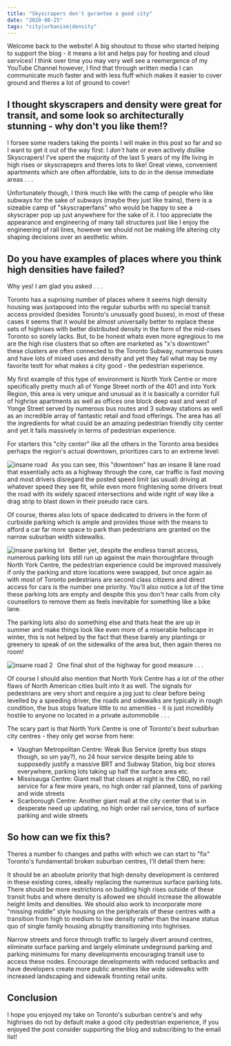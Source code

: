 ```yaml
---
title: "Skyscrapers don't gurantee a good city"
date: "2020-08-25"
tags: "city|urbanism|density"
---
```


Welcome back to the website! A big shoutout to those who started helping to support the blog - it means a lot and helps pay for hosting and cloud services! I think over time you may very well see a reemergence of my YouTube Channel however, I find that through written media I can communicate much faster and with less fluff which makes it easier to cover ground and theres a lot of ground to cover!

## I thought skyscrapers and density were great for transit, and some look so architecturally stunning - why don't you like them!?

I forsee some readers taking the points I will make in this post so far and so I want to get it out of the way first: I *don't* hate or even actively  dislike Skyscrapers! I've spent the majority of the last 5 years of my life living in high rises or skyscrapeprs and theres lots to like! Great views, convenient apartments which are often affordable, lots to do in the dense immediate areas . . . 

Unfortunately though, I think much like with the camp of people who like subways for the sake of subways (maybe they just like trains), there is a sizeable camp of "skyscraperfans" who would be happy to see a skyscraper pop up just anywehere for the sake of it. I too appreciate the appearance and engineering of many tall structures just like I enjoy the engineering of rail lines, however we should not be making life altering city shaping decisions over an aesthetic whim. 

## Do you have examples of places where you think high densities have failed?

Why yes! I am glad you asked . . .

Toronto has a suprising number of places where it seems high density housing was juxtaposed into the regular suburbs with no special transit access provided (besides Toronto's unusually good buses), in most of these cases it seems that it would be almost universally better to replace these sets of highrises with better distributed density in the form of the mid-rises Toronto so sorely lacks. But, to be honest whats even more egregious to me are the high rise clusters that so often are marketed as "x's downtown" these clusters are often connected to the Toronto Subway, numerous buses and have lots of mixed uses and density and yet they fail what may be my favorite testt for what makes a city good - the pedestrian experience.

My first example of this type of environment is North York Centre or more specifically pretty much all of Yonge Street north of the 401 and into York Region, this area is very unique and unusual as it is basically a corridor full of highrise apartments as well as offices one block deep east and west of Yonge Street served by numerous bus routes and 3 subway stations as well as an incredible array of fantastic retail and food offerings. The area has all the ingredients for what could be an amazing pedestrian friendly city center and yet it fails massively in terms of pedestrian experience. 

For starters this "city center" like all the others in the Toronto area besides perhaps the region's actual downtown, prioritizes cars to an extreme level:

<img src="https://lh3.googleusercontent.com/pw/ACtC-3eY1FFJTc5JiZP1XkeuP4VN_avwM6aWNQpkMwO5mTOCBJdE4qFRUBvI4Y8z2Ss2Udnj4lA8JS8aatjHATDjGVqg2uIl470I9cWgbJ4wyD-yTQRShRkekslzJoejycE7eFtO8PZhiHEcRMxzUpQDn02Ubw=w2310-h1731-no?authuser=0"
     alt="insane road"
     style="float: left; margin-right: 10px;" /> 

As you can see, this "downtown" has an insane 8 lane road that essentially acts as a highway through the core, car traffic is fast moving and most drivers disregard the posted speed limit (as usual) driving at whatever speed they see fit, while even more frightening some drivers treat the road with its widely spaced intersections and wide right of way like a drag strip to blast down in their pseudo race cars. 

Of course, theres also lots of space dedicated to drivers in the form of curbside parking which is ample and provides those with the means to afford a car far more space to park than pedestrians are granted on the narrow suburban width sidewalks. 

<img src="https://lh3.googleusercontent.com/pw/ACtC-3eHrzUUTX1RGGYGoR-ybeV4ERN4xNodddoI863FztgowC9Q0ZoqOfqljHlMGfDkVKB9KOmvieLzFFz0TfQ0F-ij567doX3J1ThJBL1V8NLcXP7M54sEAQxJxHS_K7bxD91Q56H-ilbirkvo6jZI47LLvw=w2310-h1731-no?authuser=0"
     alt="insane parking lot"
     style="float: left; margin-right: 10px;" /> 

Better yet, despite the endless transit access, numerous parking lots still run up against the main thoroughfare through North York Centre, the pedestrian experience could be improved massively if only the parking and store locations were swapped, but once again as with most of Toronto pedestrians are second class citizens and direct access for cars is the number one priority. You'll also notice a lot of the time these parking lots are empty and despite this you don't hear calls from city counsellors to remove them as feels inevitable for something like a bike lane.

The parking lots also do something else and thats heat the are up in summer and make things look like even more of a miserable hellscape in winter, this is not helped by the fact that these barely any plantings or greenery to speak of on the sidewalks of the area but, then again theres no room!

<img src="https://lh3.googleusercontent.com/pw/ACtC-3dVlSj9NZlrksHI_wZYx3XFTjRvEGXK_CZsaRrsT-9Lt6K8lE3g4cd0zxuJaNJwKopAwRUskUjKIjX9MSUpa5qAirvrE4sBiU2U7VuMZUApf3ctiqCco9FXVFWOVPOcrVsMPIcTXj2pFRNiKIahfS6qnw=w1299-h1731-no?authuser=0"
     alt="insane road 2"
     style="float: left; margin-right: 10px;" /> 

One final shot of the highway for good measure . . . 

Of course I should also mention that North York Centre has a lot of the other flaws of North American cities built into it as well. The signals for pedestrians are very short and require a jog just to clear before being levelled by a speeding driver, the roads and sidewalks are typically in rough condition, the bus stops feature little to no amenities - it is just incredibly hostile to anyone no located in a private autommobile . . . 

The scary part is that North York Centre is one of Toronto's *best* suburban city centres - they only get worse from here:

- Vaughan Metropolitan Centre: Weak Bus Service (pretty bus stops though, so um yay?), no 24 hour service despite being able to supposedly justify a massive BRT and Subway Station, big boz stores everywhere, parking lots taking up half the surface area etc.
- Missisauga Centre: Giant mall that closes at night is the CBD, no rail service for a few more years, no high order rail planned, tons of parking and wide streets
- Scarborough Centre: Another giant mall at the city center that is in desperate need up updating, no high order rail service, tons of surface parking and wide streets

## So how can we fix this?

Theres a number fo changes and paths with which we can start to "fix" Toronto's fundamentall broken suburban centres, I'll detail them here:

It should be an absolute priority that high density development is centered in these existing cores, ideally replacing the numerous surface parking lots. There should be more restrictions on building high rises outside of these transit hubs and where density is allowed we should increase the allowable height limits and densities. We should also work to incorporate more "missing middle" style housing on the peripherals of these centres with a transition from high to medium to low density rather than the insane status quo of single family housing abruptly transitioning into highrises.

Narrow streets and force through traffic to largely divert around centres, eliminate surface parking and largely eliminate undeground parking and parking minimums for many developments encouraging transit use to access these nodes. Encourage developments with reduced setbacks and have developers create more public amenities like wide sidewalks with increased landscaping and sidewalk fronting retail units.

## Conclusion

I hope you enjoyed my take on Toronto's suburban centre's and why highrises do not by default make a good city pedestrian experience, if you enjoyed the post consider supporting the blog and subscribing to the email list!
